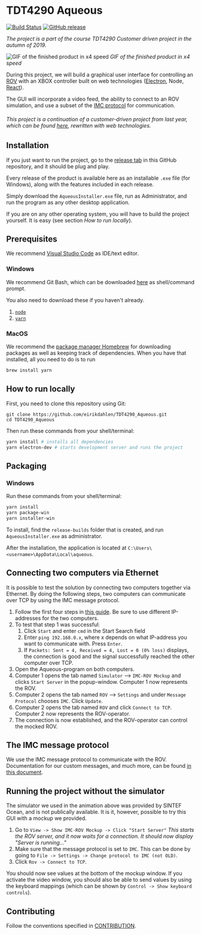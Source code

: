 # TDT4290 Aqueous

[![Build Status](https://travis-ci.org/eirikdahlen/TDT4290_Aqueous.svg?branch=master)](https://travis-ci.org/eirikdahlen/TDT4290_Aqueous) [![GitHub release](https://img.shields.io/github/v/release/eirikdahlen/TDT4290_Aqueous)](https://github.com/eirikdahlen/TDT4290_Aqueous/releases)

_The project is a part of the course TDT4290 Customer driven project in the autumn of 2019._

![GIF of the finished product in x4 speed](assets/demo/aqueous_demo_4x.gif)
_GIF of the finished product in x4 speed_

During this project, we will build a graphical user interface for controlling an [ROV](https://en.wikipedia.org/wiki/Remotely_operated_underwater_vehicle) with an XBOX controller built on web technologies ([Electron](https://electronjs.org/), Node, [React](https://reactjs.org/)).

The GUI will incorporate a video feed, the ability to connect to an ROV simulation, and use a subset of the [IMC protocol](https://www.lsts.pt/toolchain/imc) for communication.

###### This project is a continuation of a customer-driven project from last year, which can be found [here](https://github.com/Kpro11/Aqeous), rewritten with web technologies.

## Installation

If you just want to run the project, go to the [release tab](https://github.com/eirikdahlen/TDT4290_Aqueous/releases) in this GitHub repository, and it should be plug and play.

Every release of the product is available here as an installable `.exe` file (for Windows), along with the features included in each release.

Simply download the `AqueousInstaller.exe` file, run as Administrator, and run the program as any other desktop application.

If you are on any other operating system, you will have to build the project yourself. It is easy (see section _How to run locally_).

## Prerequisites

We recommend [Visual Studio Code](https://code.visualstudio.com/) as IDE/text editor.

### Windows

We recommend Git Bash, which can be downloaded [here](https://git-scm.com/downloads) as shell/command prompt.

You also need to download these if you haven't already.

1. [`node`](https://nodejs.org/en/)
2. [`yarn`](https://yarnpkg.com/lang/en/)

### MacOS

We recommend the [package manager Homebrew](https://brew.sh/index_nb) for downloading packages as well as keeping track of dependencies. When you have that installed, all you need to do is to run

```bash
brew install yarn
```

## How to run locally

First, you need to clone this repository using Git:

```
git clone https://github.com/eirikdahlen/TDT4290_Aqueous.git
cd TDT4290_Aqueous
```

Then run these commands from your shell/terminal:

```bash
yarn install # installs all dependencies
yarn electron-dev # starts development server and runs the project
```

## Packaging

### Windows

Run these commands from your shell/terminal:

```bash
yarn install
yarn package-win
yarn installer-win
```

To install, find the `release-builds` folder that is created, and run `AqueousInstaller.exe` as administrator.

After the installation, the application is located at `C:\Users\<username>\AppData\Local\aqueous`.

## Connecting two computers via Ethernet

It is possible to test the solution by connecting two computers together via Ethernet.
By doing the following steps, two computers can communicate over TCP by using the IMC message protocol.

1. Follow the first four steps in [this guide](https://www.maketecheasier.com/connect-two-windows-computer-on-lan/). Be sure to use different IP-addresses for the two computers.
2. To test that step 1 was successful:
   1. Click `Start` and enter `cmd` in the Start Search field
   2. Enter `ping 192.168.0.x`, where x depends on what IP-address you want to communicate with. Press `Enter`.
   3. If `Packets: Sent = 4, Received = 4, Lost = 0 (0% loss)` displays, the connection is good and the signal successfully reached the other computer over TCP.
3. Open the Aqueous-program on both computers.
4. Computer 1 opens the tab named `Simulator` --> `IMC-ROV Mockup` and clicks `Start Server` in the popup-window. Computer 1 now represents the ROV.
5. Computer 2 opens the tab named `ROV` --> `Settings` and under `Message Protocol` chooses `IMC`. Click `Update`.
6. Computer 2 opens the tab named `ROV` and click `Connect to TCP`. Computer 2 now represents the ROV-operator.
7. The connection is now established, and the ROV-operator can control the mocked ROV.

## The IMC message protocol

We use the IMC message protocol to communicate with the ROV. Documentation for our custom messages, and much more, can be found [in this document](./assets/IMC-protocol/IMC-Proposition.pdf).

## Running the project without the simulator

The simulator we used in the animation above was provided by SINTEF Ocean, and is not publically available. It is it, however, possible to try this GUI with a mockup we provided.

1. Go to `View -> Show IMC-ROV Mockup -> Click "Start Server"`
   _This starts the ROV server, and it now waits for a connection. It should now display "Server is running..."_
2. Make sure that the message protocol is set to `IMC`. This can be done by going to `File -> Settings -> Change protocol to IMC (not OLD)`.
3. Click `Rov -> Connect to TCP`.

You should now see values at the bottom of the mockup window. If you activate the video window, you should also be able to send values by using the keyboard mappings (which can be shown by `Control -> Show keyboard controls`).

## Contributing

Follow the conventions specified in [CONTRIBUTION](./CONTRIBUTING.md).
